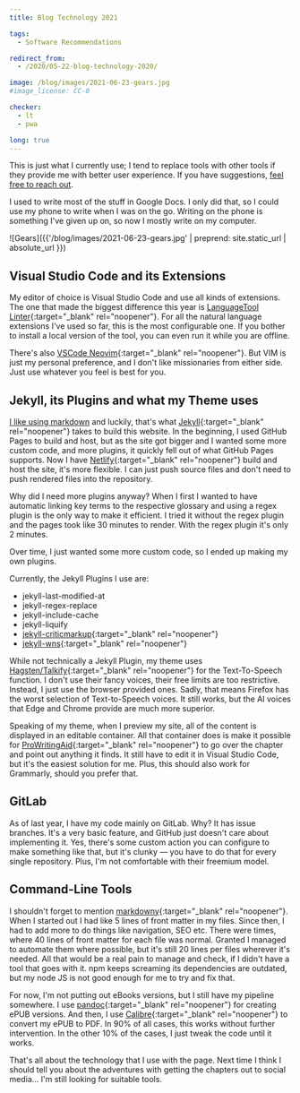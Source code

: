 ```yaml
---
title: Blog Technology 2021

tags:
  - Software Recommendations

redirect_from:
  - /2020/05-22-blog-technology-2020/

image: /blog/images/2021-06-23-gears.jpg
#image_license: CC-0

checker:
  - lt
  - pwa

long: true
---
```

This is just what I currently use; I tend to replace tools with other tools if they provide me with better user experience.
If you have suggestions, [feel free to reach out](/contact/).

I used to write most of the stuff in Google Docs.
I only did that, so I could use my phone to write when I was on the go.
Writing on the phone is something I've given up on, so now I mostly write on my computer.
<!--more-->

![Gears]({{'/blog/images/2021-06-23-gears.jpg' | preprend: site.static_url | absolute_url }})

## Visual Studio Code and its Extensions

My editor of choice is Visual Studio Code and use all kinds of extensions.
The one that made the biggest difference this year is [LanguageTool Linter](https://marketplace.visualstudio.com/items?itemName=davidlday.languagetool-linter){:target="_blank" rel="noopener"}.
For all the natural language extensions I've used so far, this is the most configurable one.
If you bother to install a local version of the tool, you can even run it while you are offline.

There's also [VSCode Neovim](https://github.com/asvetliakov/vscode-neovim){:target="_blank" rel="noopener"}.
But VIM is just my personal preference, and I don't like missionaries from either side.
Just use whatever you feel is best for you.

## Jekyll, its Plugins and what my Theme uses

[I like using markdown](https://0xreki.de/2019/12-22-what-i-hate-about-wysiwyg/) and luckily, that's what [Jekyll](https://jekyllrb.com/){:target="_blank" rel="noopener"} takes to build this website.
In the beginning, I used GitHub Pages to build and host, but as the site got bigger and I wanted some more custom code, and more plugins, it quickly fell out of what GitHub Pages supports.
Now I have [Netlify](https://www.netlify.com/){:target="_blank" rel="noopener"} build and host the site, it's more flexible.
I can just push source files and don't need to push rendered files into the repository.

Why did I need more plugins anyway?
When I first I wanted to have automatic linking key terms to the respective glossary and using a regex plugin is the only way to make it efficient.
I tried it without the regex plugin and the pages took like 30 minutes to render.
With the regex plugin it's only 2 minutes.

Over time, I just wanted some more custom code, so I ended up making my own plugins.

Currently, the Jekyll Plugins I use are:

- jekyll-last-modified-at
- jekyll-regex-replace
- jekyll-include-cache
- jekyll-liquify
- [jekyll-criticmarkup](https://gitlab.com/0xReki/jekyll-criticmarkup){:target="_blank" rel="noopener"}
- [jekyll-wns](https://gitlab.com/0xReki/jekyll-wns){:target="_blank" rel="noopener"}

While not technically a Jekyll Plugin, my theme uses [Hagsten/Talkify](https://github.com/Hagsten/Talkify){:target="_blank" rel="noopener"} for the Text-To-Speech function.
I don't use their fancy voices, their free limits are too restrictive.
Instead, I just use the browser provided ones.
Sadly, that means Firefox has the worst selection of Text-to-Speech voices.
It still works, but the AI voices that Edge and Chrome provide are much more superior.

Speaking of my theme, when I preview my site, all of the content is displayed in an editable container.
All that container does is make it possible for [ProWritingAid](https://prowritingaid.com/?afid=9599){:target="_blank" rel="noopener"} to go over the chapter and point out anything it finds.
It still have to edit it in Visual Studio Code, but it's the easiest solution for me.
Plus, this should also work for Grammarly, should you prefer that.

## GitLab

As of last year, I have my code mainly on GitLab.
Why? It has issue branches.
It's a very basic feature, and GitHub just doesn't care about implementing it.
Yes, there's some custom action you can configure to make something like that, but it's clunky — you have to do that for every single repository.
Plus, I'm not comfortable with their freemium model.

## Command-Line Tools

I shouldn't forget to mention [markdowny](https://www.npmjs.com/package/markdowny){:target="_blank" rel="noopener"}.
When I started out I had like 5 lines of front matter in my files.
Since then, I had to add more to do things like navigation, SEO etc.
There were times, where 40 lines of front matter for each file was normal.
Granted I managed to automate them where possible, but it's still 20 lines per files wherever it's needed.
All that would be a real pain to manage and check, if I didn't have a tool that goes with it.
npm keeps screaming its dependencies are outdated, but my node JS is not good enough for me to try and fix that.

For now, I'm not putting out eBooks versions, but I still have my pipeline somewhere.
I use [pandoc](https://pandoc.org/){:target="_blank" rel="noopener"} for creating ePUB versions.
And then, I use [Calibre](https://calibre-ebook.com/){:target="_blank" rel="noopener"} to convert my ePUB to PDF.
In 90% of all cases, this works without further intervention.
In the other 10% of the cases, I just tweak the code until it works.

That's all about the technology that I use with the page.
Next time I think I should tell you about the adventures with getting the chapters out to social media…
I'm still looking for suitable tools.
